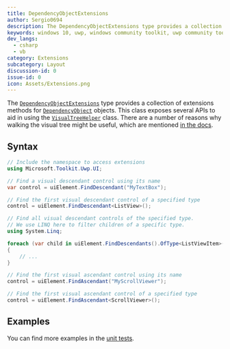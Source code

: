 ```yaml
---
title: DependencyObjectExtensions
author: Sergio0694
description: The DependencyObjectExtensions type provides a collection of extensions methods for DependencyObject objects to aid in using the VisualTreeHelper class.
keywords: windows 10, uwp, windows community toolkit, uwp community toolkit, uwp toolkit, Visual Tree, extensions
dev_langs:
  - csharp
  - vb
category: Extensions
subcategory: Layout
discussion-id: 0
issue-id: 0
icon: Assets/Extensions.png
---
```


The [`DependencyObjectExtensions`](https://learn.microsoft.com/dotnet/api/microsoft.toolkit.uwp.ui.DependencyObjectExtensions) type provides a collection of extensions methods for [`DependencyObject`](https://learn.microsoft.com/uwp/api/windows.ui.xaml.dependencyobject) objects. This class exposes several APIs to aid in using the [`VisualTreeHelper`](https://learn.microsoft.com/uwp/api/Windows.UI.Xaml.Media.VisualTreeHelper) class. There are a number of reasons why walking the visual tree might be useful, which are mentioned [in the docs](https://learn.microsoft.com/uwp/api/windows.ui.xaml.media.visualtreehelper?#traversing-a-visual-tree).

## Syntax

```csharp
// Include the namespace to access extensions
using Microsoft.Toolkit.Uwp.UI;

// Find a visual descendant control using its name
var control = uiElement.FindDescendant("MyTextBox");

// Find the first visual descendant control of a specified type
control = uiElement.FindDescendant<ListView>();

// Find all visual descendant controls of the specified type.
// We use LINQ here to filter children of a specific type.
using System.Linq;

foreach (var child in uiElement.FindDescendants().OfType<ListViewItem>())
{
    // ...
}

// Find the first visual ascendant control using its name
control = uiElement.FindAscendant("MyScrollViewer");

// Find the first visual ascendant control of a specified type
control = uiElement.FindAscendant<ScrollViewer>();
```

## Examples

You can find more examples in the [unit tests](https://github.com/windows-toolkit/WindowsCommunityToolkit/tree/rel/7.1.0/UnitTests).
